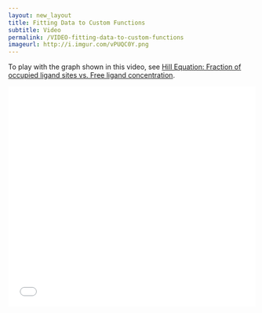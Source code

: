 ```yaml
---
layout: new_layout
title: Fitting Data to Custom Functions
subtitle: Video
permalink: /VIDEO-fitting-data-to-custom-functions
imageurl: http://i.imgur.com/vPUQC0Y.png
---
```


To play with the graph shown in this video, see [Hill Equation: Fraction of occupied ligand sites vs. Free ligand concentration](https://plot.ly/2503/~chris/).

<div>
<iframe src="//player.vimeo.com/video/102278229" width="800" height="450" frameborder="0" allowfullscreen="allowfullscreen" style="max-width: 100% !important; max-height: auto!important;"></iframe>
</div>

